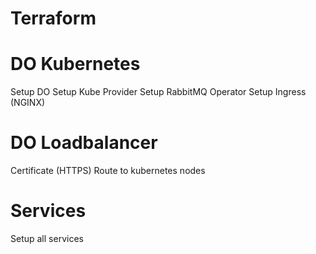 # Terraform

# DO Kubernetes
Setup DO
Setup Kube Provider
Setup RabbitMQ Operator
Setup Ingress (NGINX)

# DO Loadbalancer
Certificate (HTTPS)
Route to kubernetes nodes

# Services
Setup all services
